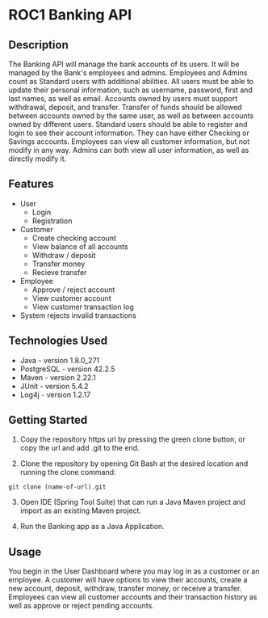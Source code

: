 # ROC1 Banking API

## Description

The Banking API will manage the bank accounts of its users. It will be managed by the Bank's employees and admins. Employees and Admins count as Standard users with additional abilities. All users must be able to update their personal information, such as username, password, first and last names, as well as email. Accounts owned by users must support withdrawal, deposit, and transfer. Transfer of funds should be allowed between accounts owned by the same user, as well as between accounts owned by different users. Standard users should be able to register and login to see their account information. They can have either Checking or Savings accounts. Employees can view all customer information, but not modify in any way. Admins can both view all user information, as well as directly modify it.

## Features

* User
  * Login
  * Registration
* Customer
  * Create checking account
  * View balance of all accounts
  * Withdraw / deposit
  * Transfer money
  * Recieve transfer
* Employee
  * Approve / reject account
  * View customer account
  * View customer transaction log
* System rejects invalid transactions

## Technologies Used

* Java - version 1.8.0_271
* PostgreSQL - version 42.2.5
* Maven - version 2.22.1
* JUnit - version 5.4.2
* Log4j - version 1.2.17

## Getting Started

1. Copy the repository https url by pressing the green clone button, or
  copy the url and add .git to the end.
  
2. Clone the repository by opening Git Bash at the desired location and running the clone command:

  `git clone (name-of-url).git`
  
3. Open IDE (Spring Tool Suite) that can run a Java Maven project and import as an existing Maven project.

4. Run the Banking app as a Java Application.

## Usage

You begin in the User Dashboard where you may log in as a customer or an employee. 
A customer will have options to view their accounts, create a new account, deposit, withdraw, transfer money, or receive a transfer.
Employees can view all customer accounts and their transaction history as well as approve or reject pending accounts.
